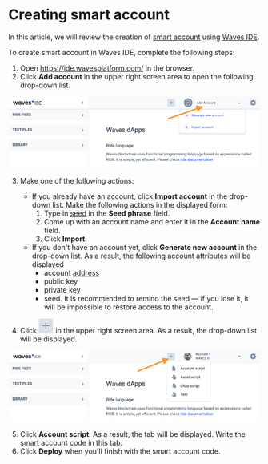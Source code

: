 # Creating smart account

In this article, we will review the creation of [smart account](/en/blockchain/account/smart-account) using [Waves IDE](/en/building-apps/smart-contracts/tools/waves-ide).

To create smart account in Waves IDE, complete the following steps:

1. Open https://ide.wavesplatform.com/ in the browser.
2. Click **Add account** in the upper right screen area to open the following drop-down list.

![](./_assets/add_account.png)

3. Make one of the following actions:

    - If you already have an account, click **Import account** in the drop-down list. Make the following actions in the displayed form:
        1. Type in [seed](/waves-client/frequently-asked-questions-faq/account-management/seed-phrase) in the **Seed phrase** field.
        2. Come up with an account name and enter it in the **Account name** field.
        3. Click **Import**.
    - If you don't have an account yet, click **Generate new account** in the drop-down list. As a result, the following account attributes will be displayed
        - account [address](/en/blockchain/account/address)
        - public key
        - private key
        - seed. It is recommended to remind the seed — if you lose it, it will be impossible to restore access to the account.

4. Click ![](./_assets/plus.png) in the upper right screen area. As a result, the drop-down list will be displayed.

![](./_assets/plus2.png)

5. Click **Account script**. As a result, the tab will be displayed. Write the smart account code in this tab.
6. Click **Deploy** when you'll finish with the smart account code.
